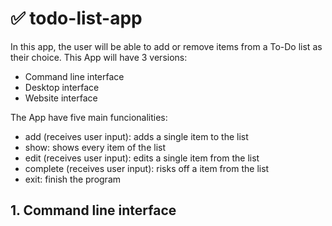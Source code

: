 # ✅ todo-list-app
In this app, the user will be able to add or remove items from a To-Do list as their choice.
This App will have 3 versions:
- Command line interface
- Desktop interface
- Website interface

The App have five main funcionalities:
- add (receives user input): adds a single item to the list
- show: shows every item of the list
- edit (receives user input): edits a single item from the list
- complete (receives user input): risks off a item from the list
- exit: finish the program
## 1. Command line interface
